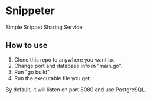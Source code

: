 # Snippeter
Simple Snippet Sharing Service

## How to use

1. Clone this repo to anywhere you want to.
2. Change port and database info in "main.go".
3. Run "go build".
4. Run the executable file you get.

By default, it will listen on port 8080 and use PostgreSQL.

